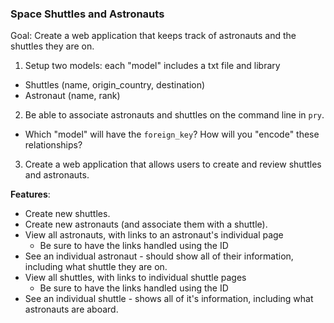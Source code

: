 ### Space Shuttles and Astronauts

Goal: Create a web application that keeps track of astronauts and the shuttles they are on.

1) Setup two models: each "model" includes a txt file and library 

  * Shuttles (name, origin_country, destination)
  * Astronaut (name, rank)

2) Be able to associate astronauts and shuttles on the command line in `pry`.
  * Which "model" will have the `foreign_key`? How will you "encode" these relationships?

3) Create a web application that allows users to create and review shuttles and astronauts.

**Features**:
  * Create new shuttles.
  * Create new astronauts (and associate them with a shuttle).
  * View all astronauts, with links to an astronaut's individual page
    * Be sure to have the links handled using the ID
  * See an individual astronaut - should show all of their information, including what shuttle they are on.
  * View all shuttles, with links to individual shuttle pages
    * Be sure to have the links handled using the ID
  * See an individual shuttle - shows all of it's information, including what astronauts are aboard.

  
